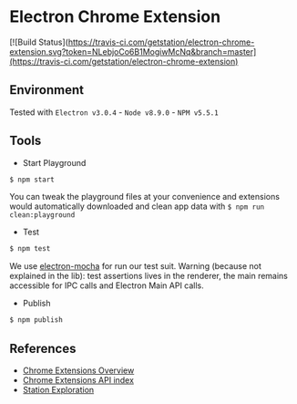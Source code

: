 # Electron Chrome Extension

[![Build Status](https://travis-ci.com/getstation/electron-chrome-extension.svg?token=NLebjoCo6B1MogiwMcNq&branch=master](https://travis-ci.com/getstation/electron-chrome-extension)

## Environment
Tested with `Electron v3.0.4` - `Node v8.9.0` - `NPM v5.5.1`

## Tools

- Start Playground
```sh
$ npm start
```

You can tweak the playground files at your convenience and extensions would automatically downloaded and clean app data with `$ npm run clean:playground`

- Test
```sh
$ npm test
```

We use [electron-mocha](https://github.com/jprichardson/electron-mocha) for run our test suit.
Warning (because not explained in the lib): test assertions lives in the renderer,
the main remains accessible for IPC calls and Electron Main API calls.

- Publish
```sh
$ npm publish
```

## References

- [Chrome Extensions Overview](https://developer.chrome.com/extensions/overview)
- [Chrome Extensions API index](https://developer.chrome.com/extensions/api_index)
- [Station Exploration](https://www.notion.so/stationhq/Chrome-Extensions-c964f683125f4a758490b60b5d8e28be)
